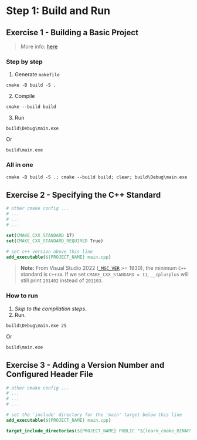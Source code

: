 # Step 1: Build and Run
## Exercise 1 - Building a Basic Project
> More info: [here](https://cmake.org/cmake/help/latest/manual/cmake.1.html#generate-a-project-buildsystem)

### Step by step
1. Generate `makefile`
```
cmake -B build -S .
```

2. Compile
```
cmake --build build
```

3. Run
```
build\Debug\main.exe
```
Or
```
build\main.exe
```

### All in one
```
cmake -B build -S .; cmake --build build; clear; build\Debug\main.exe
```

## Exercise 2 - Specifying the C++ Standard
```cmake
# other cmake config ...
# ...
# ...
# ...

set(CMAKE_CXX_STANDARD 17)
set(CMAKE_CXX_STANDARD_REQUIRED True)

# set c++ version above this line
add_executable(${PROJECT_NAME} main.cpp)
```

> **Note:** From Visual Studio 2022 ([`_MSC_VER`](https://learn.microsoft.com/en-us/cpp/overview/compiler-versions?view=msvc-170) >= 1930), the minimum `C++` standard is `C++14`. If we set `CMAKE_CXX_STANDARD = 11`, `__cplusplus` will still print `201402` instead of `201103`.

### How to run
1. _Skip to the compilation steps._
2. Run.
```
build\Debug\main.exe 25
```
Or
```
build\main.exe
```

## Exercise 3 - Adding a Version Number and Configured Header File
```cmake
# other cmake config ...
# ...
# ...
# ...

# set the 'include' directory for the 'main' target below this line
add_executable(${PROJECT_NAME} main.cpp)

target_include_directories(${PROJECT_NAME} PUBLIC "${learn_cmake_BINARY_DIR}")
```
